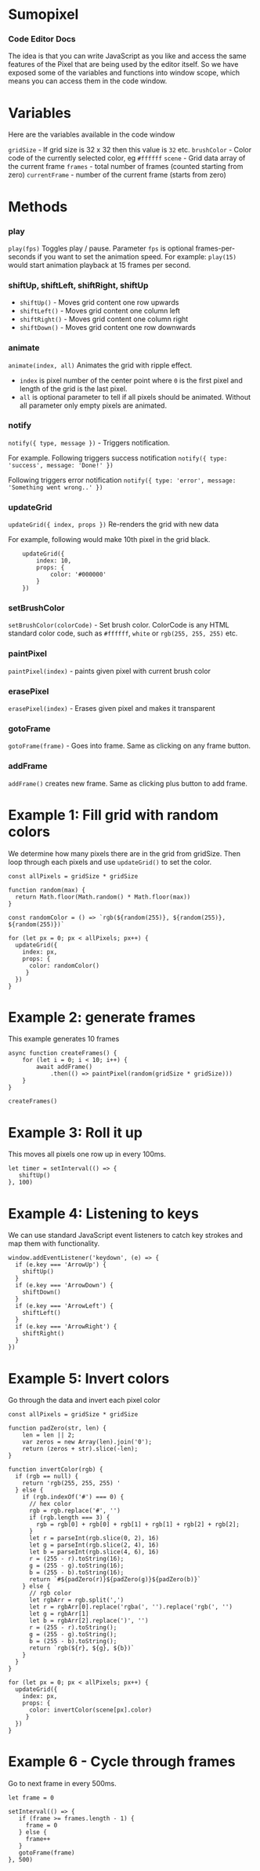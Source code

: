# Sumopixel

### Code Editor Docs

The idea is that you can write JavaScript as you like and access the same features of the Pixel that are being used by the editor itself. So we have exposed some of the variables and functions into window scope, which means you can access them in the code window.

# Variables
Here are the variables available in the code window

`gridSize` - If grid size is 32 x 32 then this value is `32` etc.
`brushColor` - Color code of the currently selected color, eg `#ffffff`
`scene` - Grid data array of the current frame
`frames` - total number of frames (counted starting from zero)
`currentFrame` - number of the current frame (starts from zero)

# Methods

### play
`play(fps)`
Toggles play / pause. Parameter `fps` is optional frames-per-seconds if you want to set the animation speed.
For example: `play(15)` would start animation playback at 15 frames per second.

### shiftUp, shiftLeft, shiftRight, shiftUp
- `shiftUp()` - Moves grid content one row upwards
- `shiftLeft()` - Moves grid content one column left
- `shiftRight()` - Moves grid content one column right
- `shiftDown()` - Moves grid content one row downwards

### animate
`animate(index, all)`
Animates the grid with ripple effect.

- `index` is pixel number of the center point where `0` is the first pixel and length of the grid is the last pixel.
- `all` is optional parameter to tell if all pixels should be animated. Without all parameter only empty pixels are animated.

### notify
`notify({ type, message })` - Triggers notification.

For example.
Following triggers success notification
```notify({ type: 'success', message: 'Done!' })```

Following triggers error notification
```notify({ type: 'error', message: 'Something went wrong..' })```

### updateGrid

`updateGrid({ index, props })`
Re-renders the grid with new data

For example, following would make 10th pixel in the grid black.
```
    updateGrid({
		index: 10, 
		props: {
			color: '#000000'
		}
	})
```

### setBrushColor

`setBrushColor(colorCode)` - Set brush color. ColorCode is any HTML standard color code, such as `#ffffff`, `white` or `rgb(255, 255, 255)` etc.

### paintPixel

`paintPixel(index)` - paints given pixel with current brush color

### erasePixel

`erasePixel(index)` - Erases given pixel and makes it transparent

### gotoFrame

`gotoFrame(frame)` - Goes into frame. Same as clicking on any frame button.

### addFrame

`addFrame()` creates new frame. Same as clicking plus button to add frame.

# Example 1: Fill grid with random colors

We determine how many pixels there are in the grid from gridSize. Then loop through each pixels and use `updateGrid()` to set the color.

```
const allPixels = gridSize * gridSize

function random(max) {
  return Math.floor(Math.random() * Math.floor(max))
}

const randomColor = () => `rgb(${random(255)}, ${random(255)}, ${random(255)})`

for (let px = 0; px < allPixels; px++) {
  updateGrid({
    index: px,
    props: {
      color: randomColor()
     }
  })
}
```

# Example 2: generate frames

This example generates 10 frames

```
async function createFrames() {
	for (let i = 0; i < 10; i++) {
		await addFrame()
			.then(() => paintPixel(random(gridSize * gridSize)))
	}
}

createFrames()
```

# Example 3: Roll it up

This moves all pixels one row up in every 100ms.

```
let timer = setInterval(() => {
   shiftUp()
}, 100)
```

# Example 4: Listening to keys

We can use standard JavaScript event listeners to catch key strokes and map them with functionality.

```
window.addEventListener('keydown', (e) => {
  if (e.key === 'ArrowUp') {
    shiftUp()
  }
  if (e.key === 'ArrowDown') {
    shiftDown()
  }
  if (e.key === 'ArrowLeft') {
    shiftLeft()
  }
  if (e.key === 'ArrowRight') {
    shiftRight()
  }
})
```

# Example 5: Invert colors

Go through the data and invert each pixel color

```
const allPixels = gridSize * gridSize

function padZero(str, len) {
    len = len || 2;
    var zeros = new Array(len).join('0');
    return (zeros + str).slice(-len);
}

function invertColor(rgb) {
  if (rgb == null) {
    return 'rgb(255, 255, 255) '
  } else {
    if (rgb.indexOf('#') === 0) {
      // hex color
      rgb = rgb.replace('#', '')
      if (rgb.length === 3) {
        rgb = rgb[0] + rgb[0] + rgb[1] + rgb[1] + rgb[2] + rgb[2];
      }
      let r = parseInt(rgb.slice(0, 2), 16)
      let g = parseInt(rgb.slice(2, 4), 16)
      let b = parseInt(rgb.slice(4, 6), 16)
      r = (255 - r).toString(16);
      g = (255 - g).toString(16);
      b = (255 - b).toString(16);
      return `#${padZero(r)}${padZero(g)}${padZero(b)}`
    } else {
      // rgb color
      let rgbArr = rgb.split(',')
      let r = rgbArr[0].replace('rgba(', '').replace('rgb(', '')
      let g = rgbArr[1]
      let b = rgbArr[2].replace(')', '')
      r = (255 - r).toString();
      g = (255 - g).toString();
      b = (255 - b).toString();
      return `rgb(${r}, ${g}, ${b})`
    }
  }
}

for (let px = 0; px < allPixels; px++) {
  updateGrid({
    index: px,
    props: {
      color: invertColor(scene[px].color)
     }
  })
}

```

# Example 6 - Cycle through frames

Go to next frame in every 500ms.

```
let frame = 0

setInterval(() => {
   if (frame >= frames.length - 1) {
     frame = 0
   } else {
     frame++
   }
   gotoFrame(frame)
}, 500)
```
